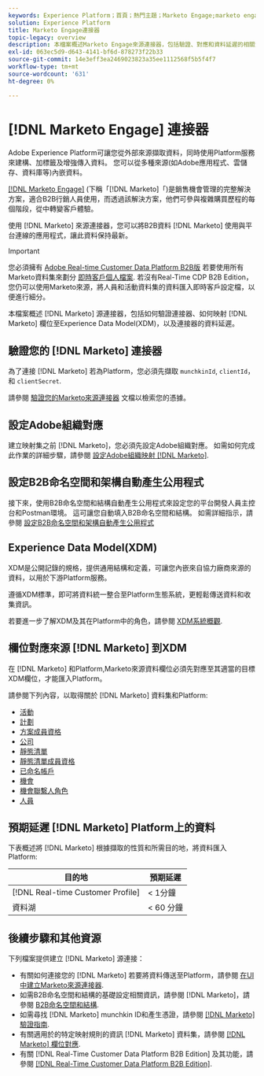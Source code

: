```yaml
---
keywords: Experience Platform；首頁；熱門主題；Marketo Engage;marketo engage;marketo
solution: Experience Platform
title: Marketo Engage連接器
topic-legacy: overview
description: 本檔案概述Marketo Engage來源連接器，包括驗證、對應和資料延遲的相關資訊。
exl-id: 063ec5d9-d643-4141-bf6d-878273f22b33
source-git-commit: 14e3eff3ea2469023823a35ee1112568f5b5f4f7
workflow-type: tm+mt
source-wordcount: '631'
ht-degree: 0%

---
```


# [!DNL Marketo Engage] 連接器

Adobe Experience Platform可讓您從外部來源擷取資料，同時使用Platform服務來建構、加標籤及增強傳入資料。 您可以從多種來源(如Adobe應用程式、雲儲存、資料庫等)內嵌資料。

[[!DNL Marketo Engage]](https://www.marketo.com/software/) (下稱「[!DNL Marketo]「)是銷售機會管理的完整解決方案，適合B2B行銷人員使用，而透過該解決方案，他們可參與複雜購買歷程的每個階段，從中轉變客戶體驗。

使用 [!DNL Marketo] 來源連接器，您可以將B2B資料 [!DNL Marketo] 使用與平台連線的應用程式，讓此資料保持最新。

>[!IMPORTANT]
>
>您必須擁有 [Adobe Real-time Customer Data Platform B2B版](../../../../rtcdp/b2b-overview.md) 若要使用所有Marketo資料集來劃分 [即時客戶個人檔案](../../../../profile/home.md). 若沒有Real-Time CDP B2B Edition，您仍可以使用Marketo來源，將人員和活動資料集的資料匯入即時客戶設定檔，以便進行細分。

本檔案概述 [!DNL Marketo] 源連接器，包括如何驗證連接器、如何映射 [!DNL Marketo] 欄位至Experience Data Model(XDM)，以及連接器的資料延遲。

## 驗證您的 [!DNL Marketo] 連接器

為了連接 [!DNL Marketo] 若為Platform，您必須先擷取 `munchkinId`, `clientId`，和 `clientSecret`.

請參閱 [驗證您的Marketo來源連接器](./marketo-auth.md) 文檔以檢索您的憑據。

## 設定Adobe組織對應

建立映射集之前 [!DNL Marketo]，您必須先設定Adobe組織對應。 如需如何完成此作業的詳細步驟，請參閱 [設定Adobe組織映射 [!DNL Marketo]](https://experienceleague.adobe.com/docs/marketo/using/product-docs/core-marketo-concepts/miscellaneous/set-up-adobe-organization-mapping.html).

## 設定B2B命名空間和架構自動產生公用程式

接下來，使用B2B命名空間和結構自動產生公用程式來設定您的平台開發人員主控台和Postman環境。 這可讓您自動填入B2B命名空間和結構。 如需詳細指示，請參閱 [設定B2B命名空間和架構自動產生公用程式](./marketo-namespaces.md)

## Experience Data Model(XDM)

XDM是公開記錄的規格，提供通用結構和定義，可讓您內嵌來自協力廠商來源的資料，以用於下游Platform服務。

遵循XDM標準，即可將資料統一整合至Platform生態系統，更輕鬆傳送資料和收集資訊。

若要進一步了解XDM及其在Platform中的角色，請參閱 [XDM系統概觀](../../../../xdm/home.md).

## 欄位對應來源 [!DNL Marketo] 到XDM

在 [!DNL Marketo] 和Platform,Marketo來源資料欄位必須先對應至其適當的目標XDM欄位，才能匯入Platform。

請參閱下列內容，以取得關於 [!DNL Marketo] 資料集和Platform:

* [活動](../mapping/marketo.md#activities)
* [計劃](../mapping/marketo.md#programs)
* [方案成員資格](../mapping/marketo.md#program-memberships)
* [公司](../mapping/marketo.md#companies)
* [靜態清單](../mapping/marketo.md#static-lists)
* [靜態清單成員資格](../mapping/marketo.md#static-list-memberships)
* [已命名帳戶](../mapping/marketo.md#named-accounts)
* [機會](../mapping/marketo.md#opportunities)
* [機會聯繫人角色](../mapping/marketo.md#opportunity-contact-roles)
* [人員](../mapping/marketo.md#persons)

## 預期延遲 [!DNL Marketo] Platform上的資料

下表概述將 [!DNL Marketo] 根據擷取的性質和所需目的地，將資料匯入Platform:

| 目的地 | 預期延遲 |
| ----------- | ---------------- |
| [!DNL Real-time Customer Profile] | &lt; 1分鐘 |
| 資料湖 | &lt; 60 分鐘 |

## 後續步驟和其他資源

下列檔案提供建立 [!DNL Marketo] 源連接：

* 有關如何連接您的 [!DNL Marketo] 若要將資料傳送至Platform，請參閱 [在UI中建立Marketo來源連接器](../../../tutorials/ui/create/adobe-applications/marketo.md).
* 如需B2B命名空間和結構的基礎設定相關資訊，請參閱 [!DNL Marketo]，請參閱 [B2B命名空間和結構](./marketo-namespaces.md).
* 如需尋找 [!DNL Marketo] munchkin ID和產生憑證，請參閱 [[!DNL Marketo] 驗證指南](./marketo-auth.md).
* 有關適用於的特定映射規則的資訊 [!DNL Marketo] 資料集，請參閱 [[!DNL Marketo] 欄位對應](../mapping/marketo.md).
* 有關 [!DNL Real-Time Customer Data Platform B2B Edition] 及其功能，請參閱 [[!DNL Real-Time Customer Data Platform B2B Edition]](../../../../rtcdp/b2b-overview.md).
